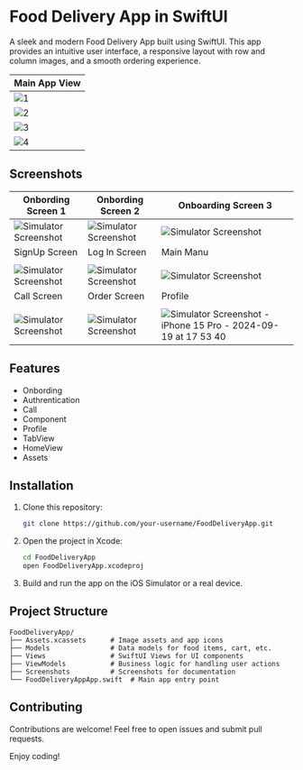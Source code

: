 #  Food Delivery App in SwiftUI

A sleek and modern Food Delivery App built using SwiftUI. This app provides an intuitive user interface, a responsive layout with row and column images, and a smooth ordering experience.

| Main App View |
|---------------|
|![1](https://github.com/user-attachments/assets/af99d050-5b53-4d4a-accb-93e051c260fd)|
|![2](https://github.com/user-attachments/assets/b9c19655-5675-4917-bb3e-f73e2cbd4dff)|
|![3](https://github.com/user-attachments/assets/ef6c83e1-c690-46a8-8acc-faa611e16e88)|
|![4](https://github.com/user-attachments/assets/cc955634-e3d3-479a-b8a6-1ee7ea57f1e5)|

##  Screenshots

| Onbording Screen 1| Onbording Screen 2 | Onboarding Screen 3|
|-------------------|---------------------|-------------------|
|![Simulator Screenshot](https://github.com/user-attachments/assets/225a910f-bac7-4634-83a3-e4614964aa1b) |![Simulator Screenshot ](https://github.com/user-attachments/assets/223c9447-d91a-46b6-ad96-61f8b8f1ee78)|![Simulator Screenshot ](https://github.com/user-attachments/assets/f924b569-39e3-4da5-a466-a1626d573124)|
| SignUp Screen | Log In Screen | Main Manu |
|               |                |          |
|![Simulator Screenshot](https://github.com/user-attachments/assets/e8dd8e7b-ed93-417d-a622-0eb3d6829006) |![Simulator Screenshot](https://github.com/user-attachments/assets/ab52ced4-6970-44f7-9244-d036877377fd)|![Simulator Screenshot ](https://github.com/user-attachments/assets/c0fcba14-3685-4fc9-9b8f-60be26ef321c)|
| Call Screen | Order Screen  | Profile |
|             |               |         |
|![Simulator Screenshot](https://github.com/user-attachments/assets/4b102e7d-c842-442e-9226-70392e17d79a) |![Simulator Screenshot](https://github.com/user-attachments/assets/189e758f-0055-4f8a-bdd0-4be849fded87)|![Simulator Screenshot - iPhone 15 Pro - 2024-09-19 at 17 53 40](https://github.com/user-attachments/assets/66a44972-d02a-4f97-8115-a3e108d184e5)|

## Features

- Onbording
- Authrentication
- Call
- Component
- Profile
- TabView
- HomeView
- Assets
##  Installation

1. Clone this repository:
   ```sh
   git clone https://github.com/your-username/FoodDeliveryApp.git
   ```
2. Open the project in Xcode:
   ```sh
   cd FoodDeliveryApp
   open FoodDeliveryApp.xcodeproj
   ```
3. Build and run the app on the iOS Simulator or a real device.

## Project Structure

```
FoodDeliveryApp/
├── Assets.xcassets      # Image assets and app icons
├── Models               # Data models for food items, cart, etc.
├── Views                # SwiftUI Views for UI components
├── ViewModels           # Business logic for handling user actions
├── Screenshots          # Screenshots for documentation
└── FoodDeliveryAppApp.swift  # Main app entry point
```

## Contributing

Contributions are welcome! Feel free to open issues and submit pull requests.



Enjoy coding! 

